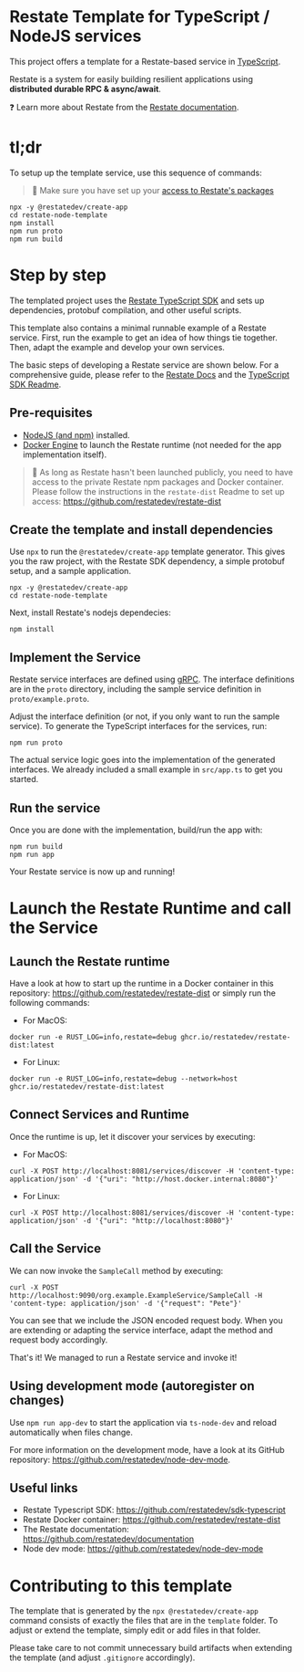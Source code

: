 # Restate Template for TypeScript / NodeJS services

This project offers a template for a Restate-based service in [TypeScript](https://www.typescriptlang.org/).

Restate is a system for easily building resilient applications using **distributed durable RPC & async/await**.

❓ Learn more about Restate from the [Restate documentation](https://github.com/restatedev/documentation).

# tl;dr

To setup up the template service, use this sequence of commands:

> &#x1F4DD; Make sure you have set up your [access to Restate's packages](https://github.com/restatedev/restate-dist)

```shell
npx -y @restatedev/create-app
cd restate-node-template
npm install
npm run proto
npm run build
```

# Step by step

The templated project uses the [Restate TypeScript SDK](https://github.com/restatedev/sdk-typescript)
and sets up dependencies, protobuf compilation, and other useful scripts.

This template also contains a minimal runnable example of a Restate service. First, run the example to get an idea of how things tie together. Then, adapt the example and develop your own services. 

The basic steps of developing a Restate service are shown below. For a comprehensive guide, please refer to the [Restate Docs](https://github.com/restatedev/documentation)
and the [TypeScript SDK Readme](https://github.com/restatedev/sdk-typescript/blob/main/README.md).

## Pre-requisites

- [NodeJS (and npm)](https://nodejs.org) installed.
- [Docker Engine](https://docs.docker.com/engine/install/) to launch the Restate runtime (not needed for the app implementation itself).

> &#x1F4DD; As long as Restate hasn't been launched publicly, you need to have access to the private Restate npm packages and Docker container. Please follow the instructions in the `restate-dist` Readme to set up access: https://github.com/restatedev/restate-dist

## Create the template and install dependencies

Use `npx` to run the `@restatedev/create-app` template generator. This gives you the raw project, with the Restate SDK dependency, a simple protobuf setup, and
a sample application.

```shell
npx -y @restatedev/create-app
cd restate-node-template
```

Next, install Restate's nodejs dependecies:
```shell
npm install
```

## Implement the Service

Restate service interfaces are defined using [gRPC](https://grpc.io/). The interface definitions are in the `proto` directory, including the sample service definition in `proto/example.proto`.

Adjust the interface definition (or not, if you only want to run the sample service). To generate the TypeScript interfaces for the services, run:
```
npm run proto
```

The actual service logic goes into the implementation of the generated interfaces.
We already included a small example in `src/app.ts` to get you started.

## Run the service
Once you are done with the implementation, build/run the app with:
```
npm run build
npm run app
```
Your Restate service is now up and running!


# Launch the Restate Runtime and call the Service

## Launch the Restate runtime 

Have a look at how to start up the runtime in a Docker container in this repository: https://github.com/restatedev/restate-dist or simply run the following commands:

- For MacOS:
```shell
docker run -e RUST_LOG=info,restate=debug ghcr.io/restatedev/restate-dist:latest
```
- For Linux:
```shell
docker run -e RUST_LOG=info,restate=debug --network=host ghcr.io/restatedev/restate-dist:latest
```

## Connect Services and Runtime 

Once the runtime is up, let it discover your services by executing:

- For MacOS:
```shell
curl -X POST http://localhost:8081/services/discover -H 'content-type: application/json' -d '{"uri": "http://host.docker.internal:8080"}'
```
- For Linux:
```shell
curl -X POST http://localhost:8081/services/discover -H 'content-type: application/json' -d '{"uri": "http://localhost:8080"}'
```

## Call the Service

We can now invoke the `SampleCall` method by executing:

```shell
curl -X POST http://localhost:9090/org.example.ExampleService/SampleCall -H 'content-type: application/json' -d '{"request": "Pete"}'
```

You can see that we include the JSON encoded request body. 
When you are extending or adapting the service interface, adapt the method and request body accordingly.

That's it! We managed to run a Restate service and invoke it!

## Using development mode (autoregister on changes)

Use `npm run app-dev` to start the application via `ts-node-dev` and reload automatically when files change. 

For more information on the development mode, have a look at its GitHub repository: https://github.com/restatedev/node-dev-mode.

## Useful links 
- Restate Typescript SDK: https://github.com/restatedev/sdk-typescript
- Restate Docker container: https://github.com/restatedev/restate-dist
- The Restate documentation: https://github.com/restatedev/documentation
- Node dev mode: https://github.com/restatedev/node-dev-mode


# Contributing to this template

The template that is generated by the `npx @restatedev/create-app` command consists of exactly the
files that are in the `template` folder. To adjust or extend the template, simply edit or add files in
that folder.

Please take care to not commit unnecessary build artifacts when extending the template
(and adjust `.gitignore` accordingly).

